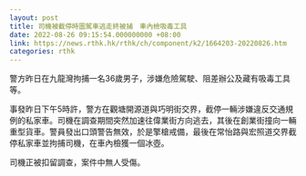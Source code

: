 ```yaml
---
layout: post
title: 司機被截停時圖駕車逃走終被捕　車內檢吸毒工具
date: 2022-08-26 09:15:54.000000000 +08:00
link: https://news.rthk.hk/rthk/ch/component/k2/1664203-20220826.htm
categories: rthk
---
```


警方昨日在九龍灣拘捕一名36歲男子，涉嫌危險駕駛、阻差辦公及藏有吸毒工具等。

事發昨日下午5時許，警方在觀塘開源道與巧明街交界，截停一輛涉嫌違反交通規例的私家車。司機在調查期間突然加速往偉業街方向逃去，其後在創業街撞向一輛重型貨車。警員發出口頭警告無效，於是擎槍戒備，最後在常怡路與宏照道交界截停私家車並拘捕司機，在車內檢獲一個冰壺。

司機正被扣留調查，案件中無人受傷。
